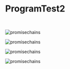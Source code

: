 # ProgramTest2
</br>

![promisechains](https://github.com/domkris/files/blob/master/https://github.com/domkris/files/blob/master/index2_pt2.png.png?raw=true)
</br>

![promisechains](https://github.com/domkris/files/blob/master/https://github.com/domkris/files/blob/master/details_pt2.png.png?raw=true)
</br>

![promisechains](https://github.com/domkris/files/blob/master/https://github.com/domkris/files/blob/master/create_pt2.png.png?raw=true)
</br>

![promisechains](https://github.com/domkris/files/blob/master/https://github.com/domkris/files/blob/master/edit_pt2.png.png?raw=true)
